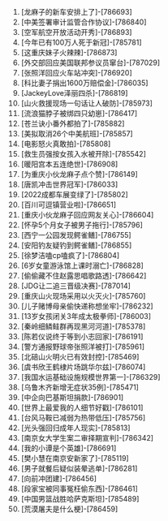 
1. [龙麻子的新车安排上了]-[786693]
1. [中美签署审计监管合作协议]-[786840]
1. [空军航空开放活动开秀]-[786893]
1. [今年已有100万人死于新冠]-[785781]
1. [这重庆妹子火辣辣]-[786873]
1. [外交部回应美国联邦参议员窜台]-[787029]
1. [张照洋回应火车站冲突]-[786920]
1. [科比妻子捐出1600万赔偿金]-[786035]
1. [JackeyLove泽丽四杀]-[786819]
1. [山火救援现场一句话让人破防]-[785973]
1. [流浪猫脖子被绑四只幼崽]-[786417]
1. [苍兰诀小番外都拍了]-[785882]
1. [美拟取消26个中美航班]-[785857]
1. [电影怒火真敢拍]-[785808]
1. [救生员强按女孩入水被开除]-[785542]
1. [暖阳宫本五连绝世]-[786908]
1. [为重庆小伙龙麻子点个赞]-[786149]
1. [唐凯冲击世界冠军]-[786033]
1. [2022成都车展变绿了]-[785802]
1. [百川可逗镇营业啦]-[786651]
1. [重庆小伙龙麻子回应网友关心]-[786604]
1. [怀孕5个月女子被男子拖行]-[785796]
1. [西宁一公园发现鳄雀鳝]-[786755]
1. [安阳钓友疑钓到鳄雀鳝]-[786855]
1. [徐梦洁嗑cp嗑疯了]-[786804]
1. [6岁女童游泳馆上课时溺亡]-[786828]
1. [偷偷藏不住赵露思唱歌路透]-[786642]
1. [JDG让二追三晋级决赛]-[787014]
1. [重庆山火现场采用以火灭火]-[785760]
1. [儿子赌博母亲偷快递称想坐牢]-[786232]
1. [13岁女孩闭关3年成太极拳师]-[786003]
1. [秦岭细鳞鲑群再现黑河河道]-[785378]
1. [陈若仪说终于等到小志回家]-[786191]
1. [警方通报野球帝张照洋被打]-[785961]
1. [北碚山火明火已有效封控]-[785469]
1. [虞书欣王鹤棣片场跳华尔兹]-[786074]
1. [我国水运基础设施规模世界第一]-[786329]
1. [乌鲁木齐新增无症状35例]-[785471]
1. [中企向巴基斯坦捐款]-[786901]
1. [世界上最爱我的人细节好戳]-[786101]
1. [台风马鞍已减弱为热带低压]-[785756]
1. [光头强回归成年人现实]-[785813]
1. [南京女大学生案二审择期宣判]-[786342]
1. [我的小谭是个英雄]-[786691]
1. [樊小慧在南京安新家了]-[785119]
1. [男子就餐后疑似装晕逃单]-[786281]
1. [向前冲团建]-[786456]
1. [段家宝被同事冤枉偷东西]-[786461]
1. [中国男篮战胜哈萨克斯坦]-[785489]
1. [荒漠屠夫是什么梗]-[786459]